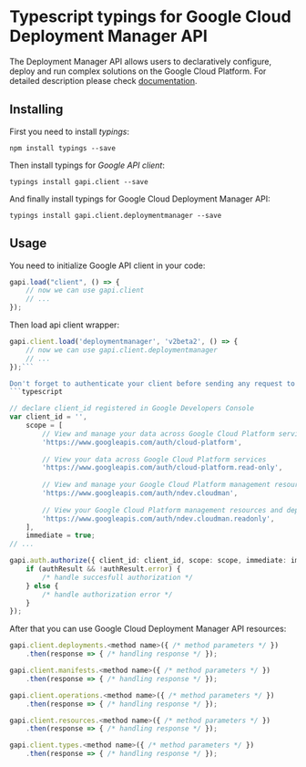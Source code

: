 # Typescript typings for Google Cloud Deployment Manager API
The Deployment Manager API allows users to declaratively configure, deploy and run complex solutions on the Google Cloud Platform.
For detailed description please check [documentation](https://developers.google.com/deployment-manager/).

## Installing

First you need to install *typings*:
```
npm install typings --save 
```

Then install typings for *Google API client*:
```
typings install gapi.client --save 
```

And finally install typings for Google Cloud Deployment Manager API:
```
typings install gapi.client.deploymentmanager --save 
```

## Usage

You need to initialize Google API client in your code:
```typescript
gapi.load("client", () => { 
    // now we can use gapi.client
    // ... 
});
```

Then load api client wrapper:
```typescript
gapi.client.load('deploymentmanager', 'v2beta2', () => {
    // now we can use gapi.client.deploymentmanager
    // ... 
});```

Don't forget to authenticate your client before sending any request to resources:
```typescript

// declare client_id registered in Google Developers Console
var client_id = '',
    scope = [     
        // View and manage your data across Google Cloud Platform services
        'https://www.googleapis.com/auth/cloud-platform',
    
        // View your data across Google Cloud Platform services
        'https://www.googleapis.com/auth/cloud-platform.read-only',
    
        // View and manage your Google Cloud Platform management resources and deployment status information
        'https://www.googleapis.com/auth/ndev.cloudman',
    
        // View your Google Cloud Platform management resources and deployment status information
        'https://www.googleapis.com/auth/ndev.cloudman.readonly',
    ],
    immediate = true;
// ...

gapi.auth.authorize({ client_id: client_id, scope: scope, immediate: immediate }, authResult => {
    if (authResult && !authResult.error) {
        /* handle succesfull authorization */
    } else {
        /* handle authorization error */
    }
});            
```

After that you can use Google Cloud Deployment Manager API resources:

```typescript
gapi.client.deployments.<method name>({ /* method parameters */ })
    .then(response => { /* handling response */ });

gapi.client.manifests.<method name>({ /* method parameters */ })
    .then(response => { /* handling response */ });

gapi.client.operations.<method name>({ /* method parameters */ })
    .then(response => { /* handling response */ });

gapi.client.resources.<method name>({ /* method parameters */ })
    .then(response => { /* handling response */ });

gapi.client.types.<method name>({ /* method parameters */ })
    .then(response => { /* handling response */ });
```